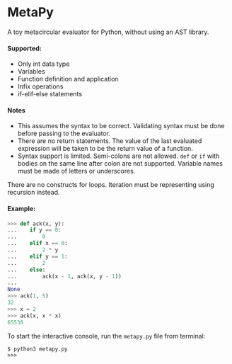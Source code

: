 # MetaPy

A toy metacircular evaluator for Python, without using an AST library.

#### Supported:
- Only int data type
- Variables
- Function definition and application
- Infix operations
- if-elif-else statements

#### Notes
- This assumes the syntax to be correct. Validating syntax must be done before passing to the evaluator.
- There are no return statements. The value of the last evaluated expression will be taken to be the return value of a function.
- Syntax support is limited. Semi-colons are not allowed. `def` or `if` with bodies on the same line after colon are not supported. Variable names must be made of letters or underscores.

There are no constructs for loops. Iteration must be representing using recursion instead.

#### Example:

```python
>>> def ack(x, y):
...    if y == 0:
...        0
...    elif x == 0:
...        2 * y
...    elif y == 1:
...        2
...    else:
...        ack(x - 1, ack(x, y - 1))
...
None
>>> ack(1, 5)
32
>>> x = 2
>>> ack(x, x * x)
65536
```

To start the interactive console, run the `metapy.py` file from terminal:

```shell
$ python3 metapy.py
>>> 
```
